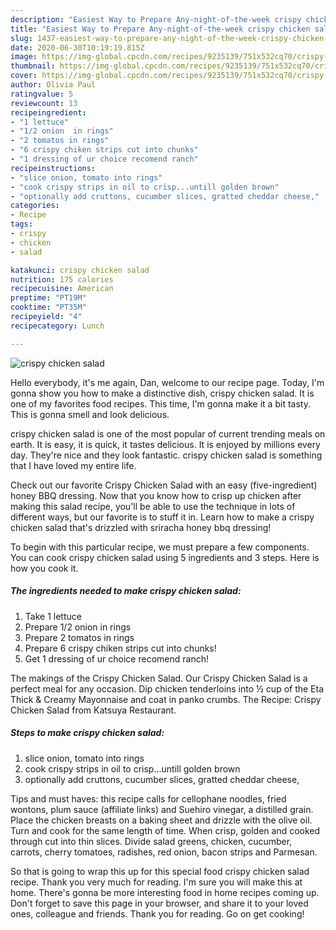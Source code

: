 ```yaml
---
description: "Easiest Way to Prepare Any-night-of-the-week crispy chicken salad"
title: "Easiest Way to Prepare Any-night-of-the-week crispy chicken salad"
slug: 1437-easiest-way-to-prepare-any-night-of-the-week-crispy-chicken-salad
date: 2020-06-30T10:19:19.815Z
image: https://img-global.cpcdn.com/recipes/9235139/751x532cq70/crispy-chicken-salad-recipe-main-photo.jpg
thumbnail: https://img-global.cpcdn.com/recipes/9235139/751x532cq70/crispy-chicken-salad-recipe-main-photo.jpg
cover: https://img-global.cpcdn.com/recipes/9235139/751x532cq70/crispy-chicken-salad-recipe-main-photo.jpg
author: Olivia Paul
ratingvalue: 5
reviewcount: 13
recipeingredient:
- "1 lettuce"
- "1/2 onion  in rings"
- "2 tomatos in rings"
- "6 crispy chiken strips cut into chunks"
- "1 dressing of ur choice recomend ranch"
recipeinstructions:
- "slice onion, tomato into rings"
- "cook crispy strips in oil to crisp...untill golden brown"
- "optionally add cruttons, cucumber slices, gratted cheddar cheese,"
categories:
- Recipe
tags:
- crispy
- chicken
- salad

katakunci: crispy chicken salad 
nutrition: 175 calories
recipecuisine: American
preptime: "PT19M"
cooktime: "PT35M"
recipeyield: "4"
recipecategory: Lunch

---
```



![crispy chicken salad](https://img-global.cpcdn.com/recipes/9235139/751x532cq70/crispy-chicken-salad-recipe-main-photo.jpg)

Hello everybody, it's me again, Dan, welcome to our recipe page. Today, I'm gonna show you how to make a distinctive dish, crispy chicken salad. It is one of my favorites food recipes. This time, I'm gonna make it a bit tasty. This is gonna smell and look delicious.

crispy chicken salad is one of the most popular of current trending meals on earth. It is easy, it is quick, it tastes delicious. It is enjoyed by millions every day. They're nice and they look fantastic. crispy chicken salad is something that I have loved my entire life.

Check out our favorite Crispy Chicken Salad with an easy (five-ingredient) honey BBQ dressing. Now that you know how to crisp up chicken after making this salad recipe, you&#39;ll be able to use the technique in lots of different ways, but our favorite is to stuff it in. Learn how to make a crispy chicken salad that&#39;s drizzled with sriracha honey bbq dressing!


To begin with this particular recipe, we must prepare a few components. You can cook crispy chicken salad using 5 ingredients and 3 steps. Here is how you cook it.

<!--inarticleads1-->

##### The ingredients needed to make crispy chicken salad:

1. Take 1 lettuce
1. Prepare 1/2 onion  in rings
1. Prepare 2 tomatos in rings
1. Prepare 6 crispy chiken strips cut into chunks!
1. Get 1 dressing of ur choice recomend ranch!


The makings of the Crispy Chicken Salad. Our Crispy Chicken Salad is a perfect meal for any occasion. Dip chicken tenderloins into ½ cup of the Eta Thick &amp; Creamy Mayonnaise and coat in panko crumbs. The Recipe: Crispy Chicken Salad from Katsuya Restaurant. 

<!--inarticleads2-->

##### Steps to make crispy chicken salad:

1. slice onion, tomato into rings
1. cook crispy strips in oil to crisp...untill golden brown
1. optionally add cruttons, cucumber slices, gratted cheddar cheese,


Tips and must haves: this recipe calls for cellophane noodles, fried wontons, plum sauce (affiliate links) and Suehiro vinegar, a distilled grain. Place the chicken breasts on a baking sheet and drizzle with the olive oil. Turn and cook for the same length of time. When crisp, golden and cooked through cut into thin slices. Divide salad greens, chicken, cucumber, carrots, cherry tomatoes, radishes, red onion, bacon strips and Parmesan. 

So that is going to wrap this up for this special food crispy chicken salad recipe. Thank you very much for reading. I'm sure you will make this at home. There's gonna be more interesting food in home recipes coming up. Don't forget to save this page in your browser, and share it to your loved ones, colleague and friends. Thank you for reading. Go on get cooking!
